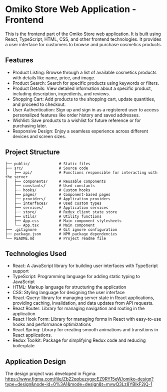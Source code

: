 # Omiko Store Web Application - Frontend

This is the frontend part of the Omiko Store web application. It is built using React, TypeScript, HTML, CSS, and other frontend technologies. It provides a user interface for customers to browse and purchase cosmetics products.

## Features

- Product Listing: Browse through a list of available cosmetics products with details like name, price, and image.
- Product Search: Search for specific products using keywords or filters.
- Product Details: View detailed information about a specific product, including description, ingredients, and reviews.
- Shopping Cart: Add products to the shopping cart, update quantities, and proceed to checkout.
- User Authentication: Sign up and sign in as a registered user to access personalized features like order history and saved addresses.
- Wishlist: Save products to a wishlist for future reference or for purchasing later.
- Responsive Design: Enjoy a seamless experience across different devices and screen sizes.

## Project Structure

```
├── public/             # Static files
├── src/                # Source code
│   ├── api/            # Functions responsible for interacting with the server
│   ├── components/     # Reusable components
│   ├── constants/      # Used constants
│   ├── hooks/          # Custom hooks
│   ├── pages/          # Component-based pages
│   ├── providers/      # Application providers
│   ├── interfaces/     # Used custom types
│   ├── services/       # Application services
│   ├── store/          # Redux client state store
│   ├── utils/          # Utility functions
│   ├── App.css         # Main component stylesheets
│   └── App.tsx         # Main component
├── .gitignore          # Git ignore configuration
├── package.json        # NPM package dependencies
└── README.md           # Project readme file
```

## Technologies Used

- React: A JavaScript library for building user interfaces with TypeScript support
- TypeScript: Programming language for adding static typing to JavaScript
- HTML: Markup language for structuring the application
- CSS: Styling language for designing the user interface
- React-Query: library for managing server state in React applications, providing caching, invalidation, and data updates from API requests.
- React Router: Library for managing navigation and routing in the application
- React Hook Form: Library for managing forms in React with easy-to-use hooks and performance optimizations
- React Spring: Library for creating smooth animations and transitions in React applications.
- Redux Toolkit: Package for simplifying Redux code and reducing boilerplate

## Application Design

The design project was developed in Figma:
https://www.figma.com/file/Zb22qobuzygxcEZ9RY15eW/omiko-design?type=design&node-id=0%3A1&mode=design&t=mvwQ3Lz8YBIkF2jQ-1

